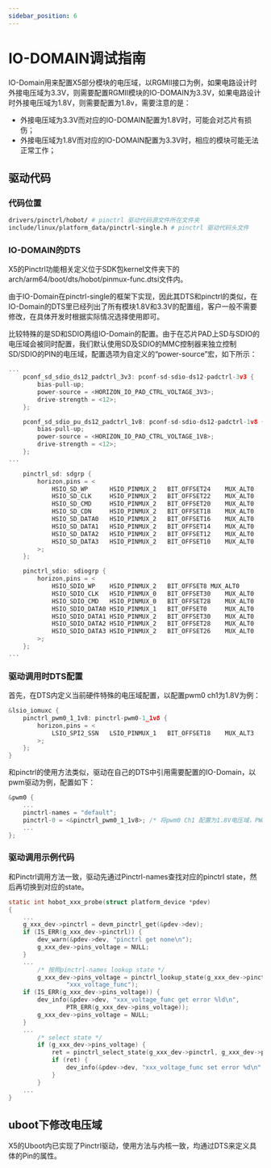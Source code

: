 ```yaml
---
sidebar_position: 6
---
```


# IO-DOMAIN调试指南

IO-Domain用来配置X5部分模块的电压域，以RGMII接口为例，如果电路设计时外接电压域为3.3V，则需要配置RGMII模块的IO-DOMAIN为3.3V，如果电路设计时外接电压域为1.8V，则需要配置为1.8v，需要注意的是：

-   外接电压域为3.3V而对应的IO-DOMAIN配置为1.8V时，可能会对芯片有损伤；
-   外接电压域为1.8V而对应的IO-DOMAIN配置为3.3V时，相应的模块可能无法正常工作；

## 驱动代码

### 代码位置

```bash
drivers/pinctrl/hobot/ # pinctrl 驱动代码源文件所在文件夹
include/linux/platform_data/pinctrl-single.h # pinctrl 驱动代码头文件
```

### IO-DOMAIN的DTS

X5的Pinctrl功能相关定义位于SDK包kernel文件夹下的arch/arm64/boot/dts/hobot/pinmux-func.dtsi文件内。

由于IO-Domain在pinctrl-single的框架下实现，因此其DTS和pinctrl的类似，在IO-Domain的DTS里已经列出了所有模块1.8V和3.3V的配置组，客户一般不需要修改，在具体开发时根据实际情况选择使用即可。

比较特殊的是SD和SDIO两组IO-Domain的配置。由于在芯片PAD上SD与SDIO的电压域会被同时配置，我们默认使用SD及SDIO的MMC控制器来独立控制SD/SDIO的PIN的电压域，配置选项为自定义的“power-source”宏，如下所示：

```c
...
	pconf_sd_sdio_ds12_padctrl_3v3: pconf-sd-sdio-ds12-padctrl-3v3 {
		bias-pull-up;
		power-source = <HORIZON_IO_PAD_CTRL_VOLTAGE_3V3>;
		drive-strength = <12>;
	};

	pconf_sd_sdio_pu_ds12_padctrl_1v8: pconf-sd-sdio-ds12-padctrl-1v8 {
		bias-pull-up;
		power-source = <HORIZON_IO_PAD_CTRL_VOLTAGE_1V8>;
		drive-strength = <12>;
	};
...

	pinctrl_sd: sdgrp {
		horizon,pins = <
			HSIO_SD_WP		HSIO_PINMUX_2	BIT_OFFSET24	MUX_ALT0	&pconf_sd_sdio_pu_ds12_ipctrl
			HSIO_SD_CLK		HSIO_PINMUX_2	BIT_OFFSET22	MUX_ALT0	&pconf_sd_sdio_pu_ds12_ipctrl
			HSIO_SD_CMD		HSIO_PINMUX_2	BIT_OFFSET20	MUX_ALT0	&pconf_sd_sdio_pu_ds12_ipctrl
			HSIO_SD_CDN		HSIO_PINMUX_2	BIT_OFFSET18	MUX_ALT0	&pconf_sd_sdio_pu_ds12_ipctrl
			HSIO_SD_DATA0	HSIO_PINMUX_2	BIT_OFFSET16	MUX_ALT0	&pconf_sd_sdio_pu_ds12_ipctrl
			HSIO_SD_DATA1	HSIO_PINMUX_2	BIT_OFFSET14	MUX_ALT0	&pconf_sd_sdio_pu_ds12_ipctrl
			HSIO_SD_DATA2	HSIO_PINMUX_2	BIT_OFFSET12	MUX_ALT0	&pconf_sd_sdio_pu_ds12_ipctrl
			HSIO_SD_DATA3	HSIO_PINMUX_2	BIT_OFFSET10	MUX_ALT0	&pconf_sd_sdio_pu_ds12_ipctrl
		>;
	};

	pinctrl_sdio: sdiogrp {
		horizon,pins = <
			HSIO_SDIO_WP	HSIO_PINMUX_2	BIT_OFFSET8	MUX_ALT0		&pconf_sd_sdio_pu_ds12_ipctrl
			HSIO_SDIO_CLK	HSIO_PINMUX_0	BIT_OFFSET30	MUX_ALT0	&pconf_sd_sdio_pu_ds12_ipctrl
			HSIO_SDIO_CMD	HSIO_PINMUX_0	BIT_OFFSET28	MUX_ALT0	&pconf_sd_sdio_pu_ds12_ipctrl
			HSIO_SDIO_DATA0	HSIO_PINMUX_1	BIT_OFFSET0		MUX_ALT0	&pconf_sd_sdio_pu_ds12_ipctrl
			HSIO_SDIO_DATA1	HSIO_PINMUX_2	BIT_OFFSET30	MUX_ALT0	&pconf_sd_sdio_pu_ds12_ipctrl
			HSIO_SDIO_DATA2	HSIO_PINMUX_2	BIT_OFFSET28	MUX_ALT0	&pconf_sd_sdio_pu_ds12_ipctrl
			HSIO_SDIO_DATA3	HSIO_PINMUX_2	BIT_OFFSET26	MUX_ALT0	&pconf_sd_sdio_pu_ds12_ipctrl
		>;
	};
...
```

### 驱动调用时DTS配置

首先，在DTS内定义当前硬件特殊的电压域配置，以配置pwm0 ch1为1.8V为例：

```c
&lsio_iomuxc {
    pinctrl_pwm0_1_1v8: pinctrl-pwm0-1_1v8 {
        horizon,pins = <
            LSIO_SPI2_SSN	LSIO_PINMUX_1	BIT_OFFSET18	MUX_ALT3	&pconf_pwm_1v8
        >;
    };
}
```

和pinctrl的使用方法类似，驱动在自己的DTS中引用需要配置的IO-Domain，以pwm驱动为例，配置如下：

```c
&pwm0 {
    ...
    pinctrl-names = "default";
    pinctrl-0 = <&pinctrl_pwm0_1_1v8>; /* 将pwm0 Ch1 配置为1.8V电压域，PWM0功能 */
    ...
};
```

### 驱动调用示例代码

和Pinctrl调用方法一致，驱动先通过Pinctrl-names查找对应的pinctrl state，然后再切换到对应的state。

```c
static int hobot_xxx_probe(struct platform_device *pdev)
{
    ...
    g_xxx_dev->pinctrl = devm_pinctrl_get(&pdev->dev);
    if (IS_ERR(g_xxx_dev->pinctrl)) {
        dev_warn(&pdev->dev, "pinctrl get none\n");
        g_xxx_dev->pins_voltage = NULL;
    }
    ...
        /* 按照pinctrl-names lookup state */
        g_xxx_dev->pins_voltage = pinctrl_lookup_state(g_xxx_dev->pinctrl,
                "xxx_voltage_func");
    if (IS_ERR(g_xxx_dev->pins_voltage)) {
        dev_info(&pdev->dev, "xxx_voltage_func get error %ld\n",
                PTR_ERR(g_xxx_dev->pins_voltage));
        g_xxx_dev->pins_voltage = NULL;
    }
    ...
        /* select state */
        if (g_xxx_dev->pins_voltage) {
            ret = pinctrl_select_state(g_xxx_dev->pinctrl, g_xxx_dev->pins_voltage);
            if (ret) {
                dev_info(&pdev->dev, "xxx_voltage_func set error %d\n", ret);
            }
        }
    ...
}
```

## uboot下修改电压域

X5的Uboot内已实现了Pinctrl驱动，使用方法与内核一致，均通过DTS来定义具体的Pin的属性。
